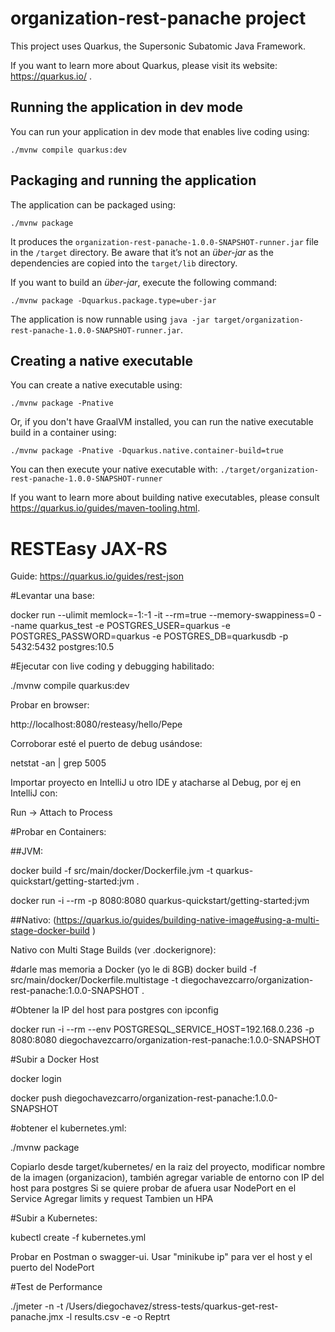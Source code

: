 # organization-rest-panache project

This project uses Quarkus, the Supersonic Subatomic Java Framework.

If you want to learn more about Quarkus, please visit its website: https://quarkus.io/ .

## Running the application in dev mode

You can run your application in dev mode that enables live coding using:
```shell script
./mvnw compile quarkus:dev
```

## Packaging and running the application

The application can be packaged using:
```shell script
./mvnw package
```
It produces the `organization-rest-panache-1.0.0-SNAPSHOT-runner.jar` file in the `/target` directory.
Be aware that it’s not an _über-jar_ as the dependencies are copied into the `target/lib` directory.

If you want to build an _über-jar_, execute the following command:
```shell script
./mvnw package -Dquarkus.package.type=uber-jar
```

The application is now runnable using `java -jar target/organization-rest-panache-1.0.0-SNAPSHOT-runner.jar`.

## Creating a native executable

You can create a native executable using: 
```shell script
./mvnw package -Pnative
```

Or, if you don't have GraalVM installed, you can run the native executable build in a container using: 
```shell script
./mvnw package -Pnative -Dquarkus.native.container-build=true
```

You can then execute your native executable with: `./target/organization-rest-panache-1.0.0-SNAPSHOT-runner`

If you want to learn more about building native executables, please consult https://quarkus.io/guides/maven-tooling.html.

# RESTEasy JAX-RS

Guide: https://quarkus.io/guides/rest-json

#Levantar una base:

docker run --ulimit memlock=-1:-1 -it --rm=true --memory-swappiness=0 --name quarkus_test -e POSTGRES_USER=quarkus -e POSTGRES_PASSWORD=quarkus -e POSTGRES_DB=quarkusdb -p 5432:5432 postgres:10.5


#Ejecutar con live coding y debugging habilitado:

./mvnw compile quarkus:dev

Probar en browser:

http://localhost:8080/resteasy/hello/Pepe

Corroborar esté el puerto de debug usándose:

netstat -an | grep 5005

Importar proyecto en IntelliJ u otro IDE y atacharse
al Debug, por ej en IntelliJ con:

Run -> Attach to Process

#Probar en Containers:

##JVM:

docker build -f src/main/docker/Dockerfile.jvm -t quarkus-quickstart/getting-started:jvm .

docker run -i --rm -p 8080:8080 quarkus-quickstart/getting-started:jvm

##Nativo:
(https://quarkus.io/guides/building-native-image#using-a-multi-stage-docker-build )

Nativo con Multi Stage Builds (ver .dockerignore):

#darle mas memoria a Docker (yo le di 8GB)
docker build -f src/main/docker/Dockerfile.multistage -t diegochavezcarro/organization-rest-panache:1.0.0-SNAPSHOT .

#Obtener la IP del host para postgres con ipconfig

docker run -i --rm --env POSTGRESQL_SERVICE_HOST=192.168.0.236 -p 8080:8080 diegochavezcarro/organization-rest-panache:1.0.0-SNAPSHOT

#Subir a Docker Host

docker login

docker push diegochavezcarro/organization-rest-panache:1.0.0-SNAPSHOT

#obtener el kubernetes.yml:

./mvnw package

Copiarlo desde target/kubernetes/ en la raiz del proyecto, modificar nombre de la imagen (organizacion),
también agregar variable de entorno con IP del host para postgres
Si se quiere probar de afuera usar NodePort en el Service
Agregar limits y request
Tambien un HPA

#Subir a Kubernetes:

kubectl create -f kubernetes.yml 

Probar en Postman o swagger-ui. Usar "minikube ip" para ver el host
y el puerto del NodePort

#Test de Performance 

./jmeter -n -t /Users/diegochavez/stress-tests/quarkus-get-rest-panache.jmx -l results.csv -e -o Reptrt



 